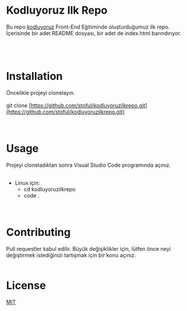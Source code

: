 # **Kodluyoruz Ilk Repo**
Bu repo [kodluyoruz](https://www.kodluyoruz.org/) Front-End Eğitiminde oluşturduğumuz ilk repo. İçerisinde bir adet README dosyası, bir adet de index.html barındırıyor.<br><br><br><br>
# **Installation**
Öncelikle projeyi clonelayın.<br><br>
git clone [https://github.com/stoful/kodluyoruzilkrepo.git](https://github.com/stoful/kodluyoruzilkrepo.git)
<br><br><br>
# **Usage**
Projeyi cloneladıktan sonra Visual Studio Code programında açınız.<br><br>
* Linux için:
    * cd kodluyoruzilkrepo
    * code .
<br><br><br>

# **Contributing** 
Pull requestler kabul edilir. Büyük değişiklikler için, lütfen önce neyi değiştirmek istediğinizi tartışmak için bir konu açınız.
<br><br>

# **License**
[MIT](https://choosealicense.com/licenses/mit/)